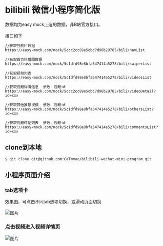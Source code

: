 # bilibili 微信小程序简化版

数据均为easy mock上造的数据，非B站官方接口。<br><br>
接口如下
```
//获取导航栏数据
https://easy-mock.com/mock/5ccc2cc89e5cbc7d96b29785/bili/navList

//获取首页轮播图数据
https://easy-mock.com/mock/5c1dfd98e8bfa547414a5278/bili/swiperList

//获取视频列表
https://easy-mock.com/mock/5c1dfd98e8bfa547414a5278/bili/videosList

//获取视频详情信息  参数：视频id
https://easy-mock.com/mock/5ccc2cc89e5cbc7d96b29785/bili/videoDetail?id=xxx

//获取其他推荐视频  参数：视频id
https://easy-mock.com/mock/5c1dfd98e8bfa547414a5278/bili/othersList?id=xxx

//获取视频评论列表  参数：视频id
https://easy-mock.com/mock/5c1dfd98e8bfa547414a5278/bili/commentsList?id=xxx
```

## clone到本地
```
$ git clone git@github.com:CaTmmao/bilibili-wechat-mini-program.git
```

## 小程序页面介绍
### tab选项卡
效果图，可点击不同tab选项切换，或滑动页面切换<br><br>
![图片](https://github.com/CaTmmao/bilibili-wechat-mini-program/blob/master/gif/tab%E9%80%89%E9%A1%B9%E5%8D%A1.gif?raw=true)
<br>

### 点击视频进入视频详情页
![图片](https://github.com/CaTmmao/bilibili-wechat-mini-program/blob/master/gif/%E8%A7%86%E9%A2%91%E8%AF%A6%E6%83%85%E9%A1%B5.gif?raw=true)

